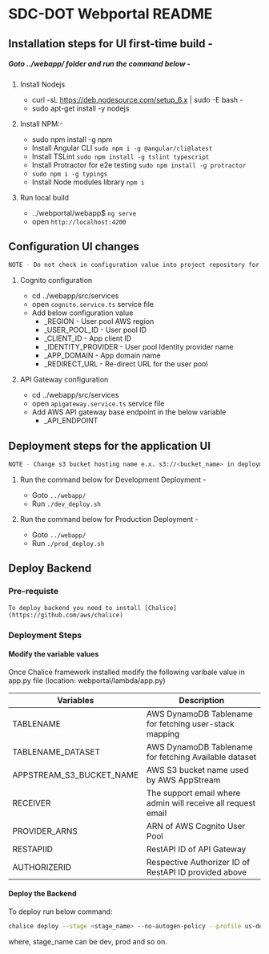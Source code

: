 
# SDC-DOT Webportal README


## Installation steps for UI first-time build -

##### Goto ../webapp/ folder and run the command below -
1. Install Nodejs
   * curl -sL https://deb.nodesource.com/setup_6.x | sudo -E bash -
   * sudo apt-get install -y nodejs

2. Install NPM:-
   * sudo npm install -g npm
   * Install Angular CLI `sudo npm i -g @angular/cli@latest`
   * Install TSLint `sudo npm install -g tslint typescript`
   * Install Protractor for e2e testing `sudo npm install -g protractor`
   * `sudo npm i -g typings`
   * Install Node modules library `npm i`

3. Run local build
   * ../webportal/webapp$  `ng serve`
   * open `http://localhost:4200`
   
   
## Configuration UI changes

```sh 
NOTE - Do not check in configuration value into project repository for the security purpose
```

1. Cognito configuration
    * cd ../webapp/src/services
    * open `cognito.service.ts` service file
    * Add below configuration value
        - _REGION - User pool AWS region
        - _USER_POOL_ID - User pool ID
        - _CLIENT_ID - App client ID
        - _IDENTITY_PROVIDER - User pool Identity provider name
        - _APP_DOMAIN - App domain name
        - _REDIRECT_URL - Re-direct URL for the user pool
        
2. API Gateway configuration
     * cd ../webapp/src/services
     * open `apigateway.service.ts` service file 
     * Add AWS API gateway base endpoint in the below variable
        - _API_ENDPOINT    
       
        

## Deployment steps for the application UI

   
```sh 
NOTE - Change s3 bucket hosting name e.x. s3://<bucket_name> in deployment script 
```  

1. Run the command below for Development Deployment -
   * Goto `../webapp/`
   * Run `./dev_deploy.sh`
    
2. Run the command below for Production Deployment -
   * Goto `../webapp/`
   * Run `./prod_deploy.sh` 
 
## Deploy Backend

### Pre-requiste

    To deploy backend you need to install [Chalice](https://github.com/aws/chalice)

### Deployment Steps

#### Modify the variable values

Once Chalice framework installed modify the following varibale value in app.py file (location: webportal/lambda/app.py)

| **Variables**                   | **Description**                                              |
| ------------------------------- | ------------------------------------------------------------ |
| TABLENAME                       | AWS DynamoDB Tablename for fetching user-stack mapping       |
| TABLENAME_DATASET               | AWS DynamoDB Tablename for fetching Available dataset        |
| APPSTREAM_S3_BUCKET_NAME        | AWS S3 bucket name used by AWS AppStream                     |
| RECEIVER                        | The support email where admin will receive all request email |
| PROVIDER_ARNS                   | ARN of AWS Cognito User Pool                                 |
| RESTAPIID                       | RestAPI ID of API Gateway                                    |
| AUTHORIZERID                    | Respective Authorizer ID of RestAPI ID provided above        |


#### Deploy the Backend

To deploy run below command:

```sh
chalice deploy --stage <stage_name> --no-autogen-policy --profile us-dot
```

where, stage_name can be dev, prod and so on.
